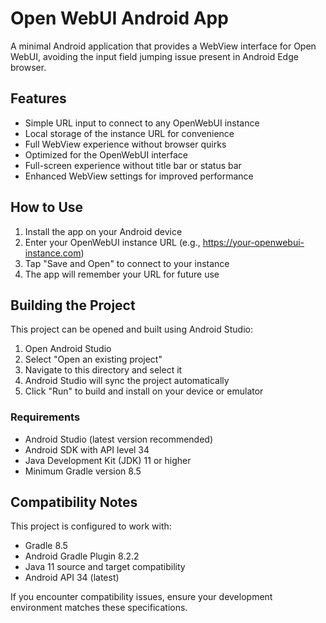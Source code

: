 # Open WebUI Android App

A minimal Android application that provides a WebView interface for Open WebUI, avoiding the input field jumping issue present in Android Edge browser.

## Features

- Simple URL input to connect to any OpenWebUI instance
- Local storage of the instance URL for convenience
- Full WebView experience without browser quirks
- Optimized for the OpenWebUI interface
- Full-screen experience without title bar or status bar
- Enhanced WebView settings for improved performance

## How to Use

1. Install the app on your Android device
2. Enter your OpenWebUI instance URL (e.g., https://your-openwebui-instance.com)
3. Tap "Save and Open" to connect to your instance
4. The app will remember your URL for future use

## Building the Project

This project can be opened and built using Android Studio:

1. Open Android Studio
2. Select "Open an existing project"
3. Navigate to this directory and select it
4. Android Studio will sync the project automatically
5. Click "Run" to build and install on your device or emulator

### Requirements

- Android Studio (latest version recommended)
- Android SDK with API level 34
- Java Development Kit (JDK) 11 or higher
- Minimum Gradle version 8.5

## Compatibility Notes

This project is configured to work with:
- Gradle 8.5
- Android Gradle Plugin 8.2.2
- Java 11 source and target compatibility
- Android API 34 (latest)

If you encounter compatibility issues, ensure your development environment matches these specifications.